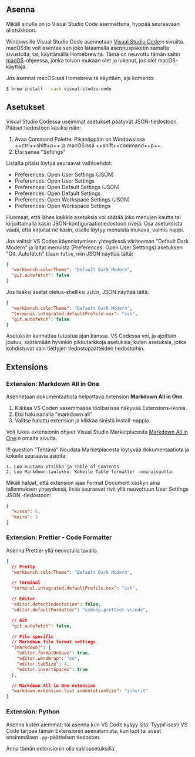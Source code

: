 ## Asenna

Mikäli sinulla on jo Visual Studio Code asennettuna, hyppää seuraavaan aliotsikkoon. 

Windowsille Visual Studio Code asennetaan [Visual Studio Code](https://code.visualstudio.com/download):n sivuilta. macOS:lle voit asentaa sen joko lataamalla asennuspaketin samalta sivustolta, tai, käyttämällä Homebrew:ta. Tämä on neuvottu tämän saitin [macOS](macOS.md)-ohjeessa, jonka toivon mukaan olet jo lukenut, jos olet macOS-käyttäjä.

Jos asennat macOS:ssä Homebrew:tä käyttäen, aja komento:

```bash
$ brew install --cask visual-studio-code
```

## Asetukset

Visual Studio Codessa useimmat asetukset päätyvät JSON-tiedostoon. Pääset tiedostoon käsiksi näin:

1. Avaa Command Palette. Pikanäppäin on Windowsissa ++ctrl++shift+p++ ja macOS:ssä ++shift++command++p++.
2. Etsi sanaa "Settings"

Listalta pitäisi löytyä seuraavat vaihtoehdot:

- Preferences: Open User Settings (JSON)
- Preferences: Open User Settings
- Preferences: Open Default Settings (JSON)
- Preferences: Open Default Settings
- Preferences: Open Workspace Settings (JSON)
- Preferences: Open Workspace Settings

Huomaat, että lähes kaikkia asetuksia voi säätää joko menujen kautta tai kirjoittamalla käsin JSON-konfiguraatiotiedostoon rivejä. Osa asetuksista vaatii, että kirjoitat ne käsin, osalle löytyy menuista mukava, valmis nappi.

Jos valitsit VS Coden käynnistymisen yhteydessä väriteeman "Default Dark Modern" ja laitat menuista (Preferences: Open User Setttings) asetuksen "Git: Autofetch" tilaan `false`, niin JSON näyttää tältä:

```json
{
  "workbench.colorTheme": "Default Dark Modern",
  "git.autofetch": false
}
```

Jos lisäksi asetat oletus-shelliksi `zsh`:n, JSON näyttää tältä:

```json
{
  "workbench.colorTheme": "Default Dark Modern",
  "terminal.integrated.defaultProfile.osx": "zsh",
  "git.autofetch": false
}
```

Asetuksiin kannattaa tutustua ajan kanssa. VS Codessa voi, ja ajoittain joutuu, säätämään hyvinkin pikkutarkkoja asetuksia, kuten asetuksia, jotka kohdistuvat vain tiettyjen tiedostopäätteiden tiedostoihin.

## Extensions

### Extension: Markdown All in One

Asennetaan dokumentaatiota helpottava extension **Markdown All in One**.

1. Klikkaa VS Coden vasemmassa toolbarissa näkyvää Extensions-ikonia.
2. Etsi hakusanalla "markdown all"
3. Valitse haluttu extension ja klikkaa sinistä Install-nappia.

Voit lukea extensionin ohjeet Visual Studio Marketplacesta [Markdown All in One](https://marketplace.visualstudio.com/items?itemName=yzhang.markdown-all-in-one):n omalta sivulta.

!!! question "Tehtävä"
    Noudata Marketplacesta löytyvää dokumentaatiota ja kokeile seuraavia asioita:

    1. Luo muutama otsikko ja Table of Contents
    2. Luo Markdown-taulukko. Kokeile Table formatter -ominaisuutta.

Mikäli haluat, että extension ajaa Format Document käskyn aina tallennuksen yhteydessä, lisää seuraavat rivit yllä neuvottuun User Settings JSON -tiedostoon:

```json
{
  "kissa": 5,
  "koira": 3
}
```

### Extension: Prettier - Code Formatter

Asenna Prettier yllä neuvotulla tavalla.

```json
{
  // Pretty
  "workbench.colorTheme": "Default Dark Modern",

  // Terminal
  "terminal.integrated.defaultProfile.osx": "zsh",

  // Editor
  "editor.detectIndentation": false,
  "editor.defaultFormatter": "esbenp.prettier-vscode",

  // Git
  "git.autofetch": false,

  // File specific
  // Markdown file format settings
  "[markdown]": {
    "editor.formatOnSave": true,
    "editor.wordWrap": "on",
    "editor.tabSize": 4,
    "editor.insertSpaces": true
  },

  // Markdown All in One extension
  "markdown.extension.list.indentationSize": "inherit"
}
```

### Extension: Python

Asenna kuten aiemmat; tai asenna kun VS Code kysyy sitä. Tyypillisesti VS Code tarjoaa tämän Extensionin asenatamista, kun luot tai avaat ensimmäisen `.py`-päätteisen tiedoston. 

Anna tämän extensionin olla vakioasetuksilla.